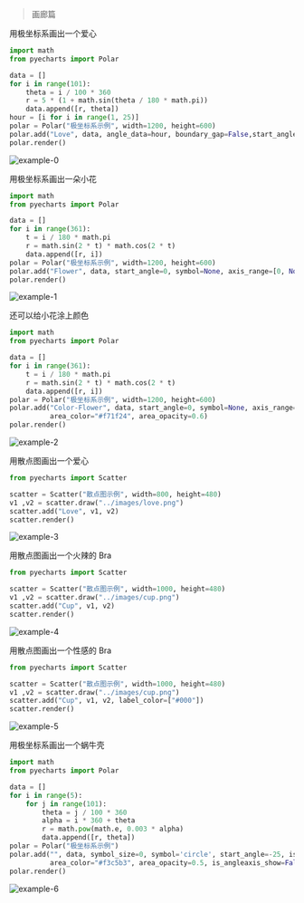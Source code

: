> 画廊篇

用极坐标系画出一个爱心
```python
import math
from pyecharts import Polar

data = []
for i in range(101):
    theta = i / 100 * 360
    r = 5 * (1 + math.sin(theta / 180 * math.pi))
    data.append([r, theta])
hour = [i for i in range(1, 25)]
polar = Polar("极坐标系示例", width=1200, height=600)
polar.add("Love", data, angle_data=hour, boundary_gap=False,start_angle=0)
polar.render()
```
![example-0](https://raw.githubusercontent.com/chenjiandongx/pyecharts/master/images/example-0.png)

用极坐标系画出一朵小花
```python
import math
from pyecharts import Polar

data = []
for i in range(361):
    t = i / 180 * math.pi
    r = math.sin(2 * t) * math.cos(2 * t)
    data.append([r, i])
polar = Polar("极坐标系示例", width=1200, height=600)
polar.add("Flower", data, start_angle=0, symbol=None, axis_range=[0, None])
polar.render()
```
![example-1](https://raw.githubusercontent.com/chenjiandongx/pyecharts/master/images/example-1.png)

还可以给小花涂上颜色
```python
import math
from pyecharts import Polar

data = []
for i in range(361):
    t = i / 180 * math.pi
    r = math.sin(2 * t) * math.cos(2 * t)
    data.append([r, i])
polar = Polar("极坐标系示例", width=1200, height=600)
polar.add("Color-Flower", data, start_angle=0, symbol=None, axis_range=[0, None],
          area_color="#f71f24", area_opacity=0.6)
polar.render()
```
![example-2](https://raw.githubusercontent.com/chenjiandongx/pyecharts/master/images/example-2.png)


用散点图画出一个爱心
```python
from pyecharts import Scatter

scatter = Scatter("散点图示例", width=800, height=480)
v1 ,v2 = scatter.draw("../images/love.png")
scatter.add("Love", v1, v2)
scatter.render()
```
![example-3](https://raw.githubusercontent.com/chenjiandongx/pyecharts/master/images/example-3.png)


用散点图画出一个火辣的 Bra
```python
from pyecharts import Scatter

scatter = Scatter("散点图示例", width=1000, height=480)
v1 ,v2 = scatter.draw("../images/cup.png")
scatter.add("Cup", v1, v2)
scatter.render()
```
![example-4](https://raw.githubusercontent.com/chenjiandongx/pyecharts/master/images/example-4.png)


用散点图画出一个性感的 Bra
```python
from pyecharts import Scatter

scatter = Scatter("散点图示例", width=1000, height=480)
v1 ,v2 = scatter.draw("../images/cup.png")
scatter.add("Cup", v1, v2, label_color=["#000"])
scatter.render()
```
![example-5](https://raw.githubusercontent.com/chenjiandongx/pyecharts/master/images/example-5.png)


用极坐标系画出一个蜗牛壳
```python
import math
from pyecharts import Polar

data = []
for i in range(5):
    for j in range(101):
        theta = j / 100 * 360
        alpha = i * 360 + theta
        r = math.pow(math.e, 0.003 * alpha)
        data.append([r, theta])
polar = Polar("极坐标系示例")
polar.add("", data, symbol_size=0, symbol='circle', start_angle=-25, is_radiusaxis_show=False,
          area_color="#f3c5b3", area_opacity=0.5, is_angleaxis_show=False)
polar.render()
```
![example-6](https://raw.githubusercontent.com/chenjiandongx/pyecharts/master/images/example-6.png)
